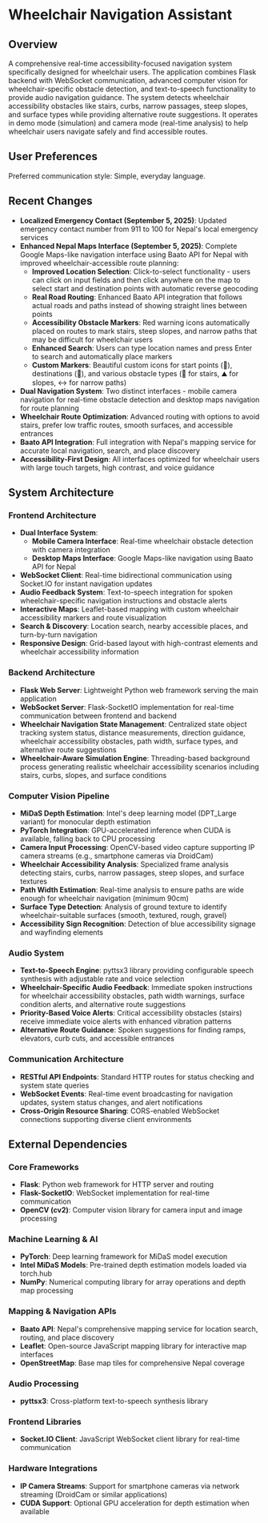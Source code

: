 # Wheelchair Navigation Assistant

## Overview

A comprehensive real-time accessibility-focused navigation system specifically designed for wheelchair users. The application combines Flask backend with WebSocket communication, advanced computer vision for wheelchair-specific obstacle detection, and text-to-speech functionality to provide audio navigation guidance. The system detects wheelchair accessibility obstacles like stairs, curbs, narrow passages, steep slopes, and surface types while providing alternative route suggestions. It operates in demo mode (simulation) and camera mode (real-time analysis) to help wheelchair users navigate safely and find accessible routes.

## User Preferences

Preferred communication style: Simple, everyday language.

## Recent Changes

* **Localized Emergency Contact (September 5, 2025)**: Updated emergency contact number from 911 to 100 for Nepal's local emergency services
* **Enhanced Nepal Maps Interface (September 5, 2025)**: Complete Google Maps-like navigation interface using Baato API for Nepal with improved wheelchair-accessible route planning:
  - **Improved Location Selection**: Click-to-select functionality - users can click on input fields and then click anywhere on the map to select start and destination points with automatic reverse geocoding
  - **Real Road Routing**: Enhanced Baato API integration that follows actual roads and paths instead of showing straight lines between points
  - **Accessibility Obstacle Markers**: Red warning icons automatically placed on routes to mark stairs, steep slopes, and narrow paths that may be difficult for wheelchair users
  - **Enhanced Search**: Users can type location names and press Enter to search and automatically place markers
  - **Custom Markers**: Beautiful custom icons for start points (🚀), destinations (🏁), and various obstacle types (🚫 for stairs, ⛰️ for slopes, ↔️ for narrow paths)
* **Dual Navigation System**: Two distinct interfaces - mobile camera navigation for real-time obstacle detection and desktop maps navigation for route planning
* **Wheelchair Route Optimization**: Advanced routing with options to avoid stairs, prefer low traffic routes, smooth surfaces, and accessible entrances
* **Baato API Integration**: Full integration with Nepal's mapping service for accurate local navigation, search, and place discovery
* **Accessibility-First Design**: All interfaces optimized for wheelchair users with large touch targets, high contrast, and voice guidance

## System Architecture

### Frontend Architecture
- **Dual Interface System**: 
  - **Mobile Camera Interface**: Real-time wheelchair obstacle detection with camera integration
  - **Desktop Maps Interface**: Google Maps-like navigation using Baato API for Nepal
- **WebSocket Client**: Real-time bidirectional communication using Socket.IO for instant navigation updates
- **Audio Feedback System**: Text-to-speech integration for spoken wheelchair-specific navigation instructions and obstacle alerts
- **Interactive Maps**: Leaflet-based mapping with custom wheelchair accessibility markers and route visualization
- **Search & Discovery**: Location search, nearby accessible places, and turn-by-turn navigation
- **Responsive Design**: Grid-based layout with high-contrast elements and wheelchair accessibility information

### Backend Architecture
- **Flask Web Server**: Lightweight Python web framework serving the main application
- **WebSocket Server**: Flask-SocketIO implementation for real-time communication between frontend and backend
- **Wheelchair Navigation State Management**: Centralized state object tracking system status, distance measurements, direction guidance, wheelchair accessibility obstacles, path width, surface types, and alternative route suggestions
- **Wheelchair-Aware Simulation Engine**: Threading-based background process generating realistic wheelchair accessibility scenarios including stairs, curbs, slopes, and surface conditions

### Computer Vision Pipeline
- **MiDaS Depth Estimation**: Intel's deep learning model (DPT_Large variant) for monocular depth estimation
- **PyTorch Integration**: GPU-accelerated inference when CUDA is available, falling back to CPU processing
- **Camera Input Processing**: OpenCV-based video capture supporting IP camera streams (e.g., smartphone cameras via DroidCam)
- **Wheelchair Accessibility Analysis**: Specialized frame analysis detecting stairs, curbs, narrow passages, steep slopes, and surface textures
- **Path Width Estimation**: Real-time analysis to ensure paths are wide enough for wheelchair navigation (minimum 90cm)
- **Surface Type Detection**: Analysis of ground texture to identify wheelchair-suitable surfaces (smooth, textured, rough, gravel)
- **Accessibility Sign Recognition**: Detection of blue accessibility signage and wayfinding elements

### Audio System
- **Text-to-Speech Engine**: pyttsx3 library providing configurable speech synthesis with adjustable rate and voice selection
- **Wheelchair-Specific Audio Feedback**: Immediate spoken instructions for wheelchair accessibility obstacles, path width warnings, surface condition alerts, and alternative route suggestions
- **Priority-Based Voice Alerts**: Critical accessibility obstacles (stairs) receive immediate voice alerts with enhanced vibration patterns
- **Alternative Route Guidance**: Spoken suggestions for finding ramps, elevators, curb cuts, and accessible entrances

### Communication Architecture
- **RESTful API Endpoints**: Standard HTTP routes for status checking and system state queries
- **WebSocket Events**: Real-time event broadcasting for navigation updates, system status changes, and alert notifications
- **Cross-Origin Resource Sharing**: CORS-enabled WebSocket connections supporting diverse client environments

## External Dependencies

### Core Frameworks
- **Flask**: Python web framework for HTTP server and routing
- **Flask-SocketIO**: WebSocket implementation for real-time communication
- **OpenCV (cv2)**: Computer vision library for camera input and image processing

### Machine Learning & AI
- **PyTorch**: Deep learning framework for MiDaS model execution
- **Intel MiDaS Models**: Pre-trained depth estimation models loaded via torch.hub
- **NumPy**: Numerical computing library for array operations and depth map processing

### Mapping & Navigation APIs
- **Baato API**: Nepal's comprehensive mapping service for location search, routing, and place discovery
- **Leaflet**: Open-source JavaScript mapping library for interactive map interfaces
- **OpenStreetMap**: Base map tiles for comprehensive Nepal coverage

### Audio Processing
- **pyttsx3**: Cross-platform text-to-speech synthesis library

### Frontend Libraries
- **Socket.IO Client**: JavaScript WebSocket client library for real-time communication

### Hardware Integrations
- **IP Camera Streams**: Support for smartphone cameras via network streaming (DroidCam or similar applications)
- **CUDA Support**: Optional GPU acceleration for depth estimation when available